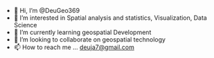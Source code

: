 - 👋 Hi, I’m @DeuGeo369
- 👀 I’m interested in Spatial analysis and statistics, Visualization, Data Science
- 🌱 I’m currently learning geospatial Development
- 💞️ I’m looking to collaborate on geospatial technology
- 📫 How to reach me ... deuja7@gmail.com

<!---
DeuGeo369/DeuGeo369 is a ✨ special ✨ repository because its `README.md` (this file) appears on your GitHub profile.
You can click the Preview link to take a look at your changes.
--->
